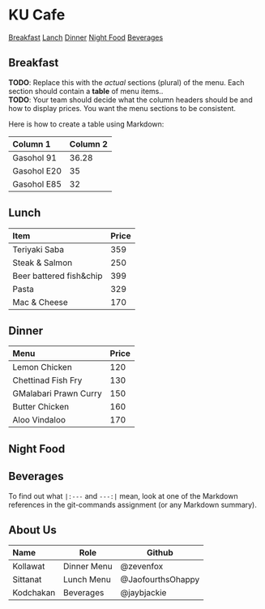 # KU Cafe

[Breakfast](#breakfast)
[Lanch](#lanch)
[Dinner](#dinner)
[Night Food](#nightfood)
[Beverages](#beverages)

## Breakfast

**TODO**: Replace this with the _actual_ sections (plural) of the menu. Each section should contain a **table** of menu items..  
**TODO**: Your team should decide what the column headers should be and how to display prices. You want the menu sections to be consistent.

Here is how to create a table using Markdown:

| Column 1    | Column 2 |
| :---------- | -------- |
| Gasohol 91  | 36.28    |
| Gasohol E20 | 35       |
| Gasohol E85 | 32       |

## Lunch
| Item                         | Price   |
|:-----------------------------|---------|
| Teriyaki Saba                | 359     |
| Steak & Salmon               | 250     |
| Beer battered fish&chip      | 399     |
| Pasta                        | 329     |
| Mac & Cheese                 | 170     |

## Dinner

| Menu                  | Price |
| :-------------------- | ----- |
| Lemon Chicken         | 120   |
| Chettinad Fish Fry    | 130   |
| GMalabari Prawn Curry | 150   |
| Butter Chicken        | 160   |
| Aloo Vindaloo         | 170   |

## Night Food

## Beverages

To find out what `|:---` and `---:|` mean, look at one of the Markdown references in the git-commands assignment
(or any Markdown summary).

## About Us

| Name     | Role        | Github    |
| :------- | ----------- | --------- |
| Kollawat | Dinner Menu | @zevenfox |
| Sittanat | Lunch Menu  | @JaofourthsOhappy |
| Kodchakan | Beverages | @jaybjackie |

